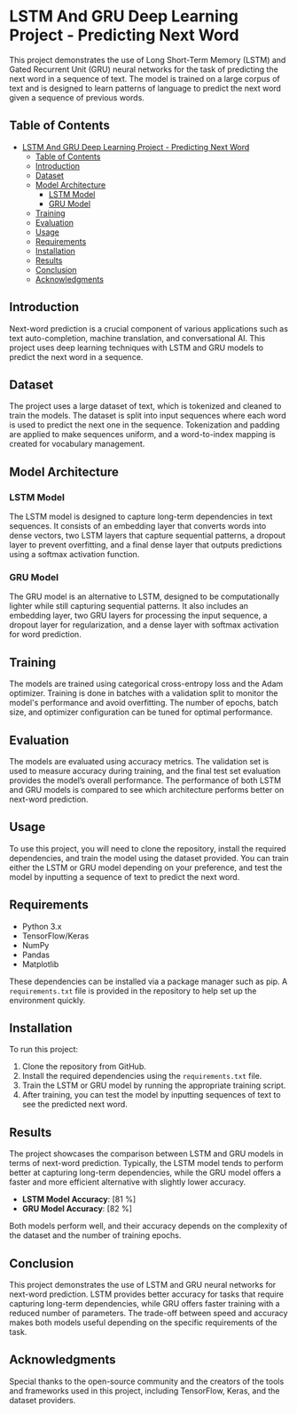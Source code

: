 # LSTM And GRU Deep Learning Project - Predicting Next Word

This project demonstrates the use of Long Short-Term Memory (LSTM) and Gated Recurrent Unit (GRU) neural networks for the task of predicting the next word in a sequence of text. The model is trained on a large corpus of text and is designed to learn patterns of language to predict the next word given a sequence of previous words.

## Table of Contents

- [LSTM And GRU Deep Learning Project - Predicting Next Word](#lstm-and-gru-deep-learning-project---predicting-next-word)
  - [Table of Contents](#table-of-contents)
  - [Introduction](#introduction)
  - [Dataset](#dataset)
  - [Model Architecture](#model-architecture)
    - [LSTM Model](#lstm-model)
    - [GRU Model](#gru-model)
  - [Training](#training)
  - [Evaluation](#evaluation)
  - [Usage](#usage)
  - [Requirements](#requirements)
  - [Installation](#installation)
  - [Results](#results)
  - [Conclusion](#conclusion)
  - [Acknowledgments](#acknowledgments)

## Introduction

Next-word prediction is a crucial component of various applications such as text auto-completion, machine translation, and conversational AI. This project uses deep learning techniques with LSTM and GRU models to predict the next word in a sequence.

## Dataset

The project uses a large dataset of text, which is tokenized and cleaned to train the models. The dataset is split into input sequences where each word is used to predict the next one in the sequence. Tokenization and padding are applied to make sequences uniform, and a word-to-index mapping is created for vocabulary management.

## Model Architecture

### LSTM Model

The LSTM model is designed to capture long-term dependencies in text sequences. It consists of an embedding layer that converts words into dense vectors, two LSTM layers that capture sequential patterns, a dropout layer to prevent overfitting, and a final dense layer that outputs predictions using a softmax activation function.

### GRU Model

The GRU model is an alternative to LSTM, designed to be computationally lighter while still capturing sequential patterns. It also includes an embedding layer, two GRU layers for processing the input sequence, a dropout layer for regularization, and a dense layer with softmax activation for word prediction.

## Training

The models are trained using categorical cross-entropy loss and the Adam optimizer. Training is done in batches with a validation split to monitor the model's performance and avoid overfitting. The number of epochs, batch size, and optimizer configuration can be tuned for optimal performance.

## Evaluation

The models are evaluated using accuracy metrics. The validation set is used to measure accuracy during training, and the final test set evaluation provides the model’s overall performance. The performance of both LSTM and GRU models is compared to see which architecture performs better on next-word prediction.

## Usage

To use this project, you will need to clone the repository, install the required dependencies, and train the model using the dataset provided. You can train either the LSTM or GRU model depending on your preference, and test the model by inputting a sequence of text to predict the next word.

## Requirements

- Python 3.x
- TensorFlow/Keras
- NumPy
- Pandas
- Matplotlib

These dependencies can be installed via a package manager such as pip. A `requirements.txt` file is provided in the repository to help set up the environment quickly.

## Installation

To run this project:

1. Clone the repository from GitHub.
2. Install the required dependencies using the `requirements.txt` file.
3. Train the LSTM or GRU model by running the appropriate training script.
4. After training, you can test the model by inputting sequences of text to see the predicted next word.

## Results

The project showcases the comparison between LSTM and GRU models in terms of next-word prediction. Typically, the LSTM model tends to perform better at capturing long-term dependencies, while the GRU model offers a faster and more efficient alternative with slightly lower accuracy.

- **LSTM Model Accuracy**: [81 %]
- **GRU Model Accuracy**: [82 %]

Both models perform well, and their accuracy depends on the complexity of the dataset and the number of training epochs.

## Conclusion

This project demonstrates the use of LSTM and GRU neural networks for next-word prediction. LSTM provides better accuracy for tasks that require capturing long-term dependencies, while GRU offers faster training with a reduced number of parameters. The trade-off between speed and accuracy makes both models useful depending on the specific requirements of the task.

## Acknowledgments

Special thanks to the open-source community and the creators of the tools and frameworks used in this project, including TensorFlow, Keras, and the dataset providers.
